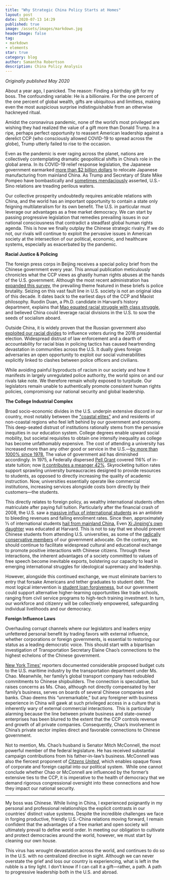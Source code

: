 ```yaml
---
title: "Why Strategic China Policy Starts at Homes" 
layout: post
date: 2020-07-13 14:29
published: true
image: /assets/images/markdown.jpg
headerImage: false
tag:
- markdown
- elements
star: true
category: blog
author: Samantha Robertson 
description: China Policy Analysis 
---
```


_Originally published May 2020_ 

About a year ago, I panicked. The reason: Finding a birthday gift for my boss. The confounding variable: He is a billionaire. For the one percent of the one percent of global wealth, gifts are ubiquitous and limitless, making even the most auspicious surprise indistinguishable from an otherwise hackneyed ritual.

Amidst the coronavirus pandemic, none of the world’s most privileged are wishing they had realized the value of a gift more than Donald Trump. In a ripe, perhaps perfect opportunity to reassert American leadership against a derelict CCP (who consciously allowed COVID-19 to spread across the globe), Trump utterly failed to rise to the occasion.
   
Even as the pandemic is ever raging across the planet, nations are collectively contemplating dramatic geopolitical shifts in China’s role in the global arena. In its COVID-19 relief response legislation, the Japanese government earmarked [more than $2 billion dollars](https://www.forbes.com/sites/kenrapoza/2020/04/09/japan-ditches-china-in-multi-billion-dollar-coronavirus-shakeout/#351100175341) to relocate Japanese manufacturing from mainland China. As Trump and Secretary of State Mike Pompeo have bombastically and [sometimes mendaciously](https://www.cnn.com/2020/05/05/opinions/trumps-anti-china-theory-implodes-sachs/index.html) asserted, U.S.-Sino relations are treading perilous waters. 

Our collective prosperity undoubtedly requires amicable relations with China, and the world has an important opportunity to contain a state only feigning multilateralism for its own benefit. The U.S. in particular must leverage our advantages as a free market democracy. We can start by passing progressive legislation that remedies prevailing issues in our national consciousness that contradict a steadfast global human rights agenda. This is how we finally outplay the Chinese strategic rivalry. If we do not, our rivals will continue to exploit the pervasive issues in American society at the intersection of our political, economic, and healthcare systems, especially as exacerbated by the pandemic. 

**Racial Justice & Policing**

The foreign press corps in Beijing receives a special policy brief from the Chinese government every year. This annual publication meticulously chronicles what the CCP views as ghastly human rights abuses at the hands of the U.S. government. Although the most recent administration has [expanded this survey](https://theintercept.com/2020/02/25/family-separations-border-torture-report/), the prevailing theme featured in these briefs is police brutality.  Seizing on this vast fault line in U.S. society is not an original idea of this decade. It dates back to the earliest days of the CCP and Maoist philosophy. Ruodin Duan, a Ph.D. candidate in Harvard’s history department, explains that [Mao equated racial struggle with class struggle](https://medium.com/fairbank-center/black-power-in-china-maos-support-for-african-american-racial-struggle-as-class-struggle-7673f2a6abb), and believed China could leverage racial divisions in the U.S. to sow the seeds of socialism aboard.

Outside China, it is widely proven that the Russian government also [exploited our racial divides](https://www.nytimes.com/2018/12/17/us/politics/russia-2016-influence-campaign.html) to influence voters during the 2016 presidential election. Widespread distrust of law enforcement and a dearth of accountability for racial bias in policing tactics has caused heartrending devastation in communities across the U.S. It dually gives foreign adversaries an open opportunity to exploit our social vulnerabilities explicitly linked to clashes between police officers and civilians.

While avoiding painful byproducts of racism in our society and how it manifests in largely unregulated police authority, the world spins on and our rivals take note. We therefore remain wholly exposed to turpitude. Our legislators remain unable to authentically promote consistent human rights policies, compromising our national security and global leadership. 

**The College Industrial Complex**

Broad socio-economic divides in the U.S. underpin extensive discord in our country, most notably between the ["coastal elites"](https://www.salon.com/2016/11/20/real-americans-vs-coastal-elites-what-right-wing-sneers-at-city-dwellers-really-mean/)
and and residents of non-coastal regions who feel left behind by our government and economy. This deep-seated distrust of institutions rationally stems from the pervasive inequities in our education system. College degrees enable upward social mobility, but societal requisites to obtain one intensify inequality as college has become unfathomably expensive. The cost of attending a university has increased more than any other good or service in the U.S.—[by more than 1000% since 1978.](https://www.bloomberg.com/news/articles/2012-08-15/cost-of-college-degree-in-u-s-soars-12-fold-chart-of-the-day) The value of government aid has diminished accordingly. In 1975, a Federally dispersed
[Pell Grant](https://studentaid.gov/understand-aid/types/grants/pell/) covered 116% of in-state tuition; now [it contributes a meanger 42%](https://www.latimes.com/local/abcarian/la-me-ra-ivory-tower-movie-20140613-column.html). Skyrocketing tuition rates support sprawling university bureaucracies designed to provide resources to students, as opposed to directly increasing the quality of academic instruction. Now, universities essentially operate like commercial institutions, increasing services alongside costs born directly by their customers—the students.

This directly relates to foreign policy, as wealthy international students often matriculate after paying full tuition. Particularly after the financial crash of 2008, the U.S. saw a [massive influx of international students](https://www.pewresearch.org/fact-tank/2017/11/20/new-us-foreign-student-enrollment-doubled-since-great-recession/) as an antidote to bleeding revenues and falling enrollment rates. Since then, approximately ⅓ of international students [hail from mainland China.](https://www.washingtonpost.com/politics/2019/12/17/chinas-education-system-produces-stellar-test-scores-so-why-do-students-head-abroad-each-year-study/) Even [Xi Jinping's own daughter](https://www.newyorker.com/news/news-desk/what-did-chinas-first-daughter-find-in-america) was educated at Harvard. This is not to say that we should prevent Chinese students from attending U.S. universities, as some of the [radically conservative members](https://www.forbes.com/sites/alexandrasternlicht/2020/04/26/senator-tom-cotton-ramps-up-anti-china-rhetoric-says-chinese-students-should-be-banned-from-us/#4cae88ce99a2) of our government advocate. On the contrary, we should continue to facilitate widespread cultural and educational exchange to promote positive interactions with Chinese citizens. Through these interactions, the inherent advantages of a society committed to values of free speech become inevitable exports, bolstering our capacity to lead in emerging international struggles for ideological supremacy and leadership.

However, alongside this continued exchange, we must eliminate barriers to entry that forsake Americans and tether graduates to student debt. The most logical intervention is [student loan forgiveness](https://elizabethwarren.com/plans/student-loan-debt-day-one), but our government could support alternative higher-learning opportunities like trade schools, ranging from civil service programs to high-tech training investment. In turn, our workforce and citizenry will be collectively empowered, safeguarding individual livelihoods and our democracy. 

**Foreign Influence Laws** 

Overhauling corrupt channels where our legislators and leaders enjoy unfettered personal benefit by trading favors with external influence, whether corporations or foreign governments, is essential to restoring our status as a leading democratic voice. This should start with a bipartisan investigation of Transportation Secretary Elaine Chao’s connections to the highest echelons of the Chinese government.

[New York Times'](https://www.nytimes.com/2019/06/02/us/politics/elaine-chao-china.html) reporters documented considerable proposed budget cuts to the U.S. maritime industry by the transportation department under Ms. Chao. Meanwhile, her family’s global transport company has redoubled commitments to Chinese shipbuilders. The connection is speculative, but raises concerns as Ms. Chao, although not directly compensated by her family’s business, serves on boards of several Chinese companies and banks. Chao deems this “unremarkable,” but any foreigner with business experience in China will gawk at such privileged access in a culture that is inherently wary of external commercial interactions.  This is particularly alarming because the line between private business and state-owned enterprises has been blurred to the extent that the CCP controls revenue and growth of all private companies. Consequently, Chao’s involvement in China’s private sector implies direct and favorable connections to Chinese government. 

Not to mention, Ms. Chao’s husband is Senator Mitch McConnell, the most powerful member of the federal legislature. He has received substantial campaign contributions from his father-in-law’s business. McConnell was also the fiercest proponent of [_Citzens United_](https://www.brennancenter.org/our-work/research-reports/citizens-united-explained), which enables opaque flows of corporate and foreign capital into our political system.  While one cannot conclude whether Chao or McConnell are influenced by the former’s extensive ties to the CCP, it is imperative to the health of democracy that we demand rigorous congressional oversight into these connections and how they impact our national security.

___

My boss was Chinese. While living in China, I experienced poignantly in my personal and professional relationships the explicit contrasts in our countries’ distinct value systems. Despite the incredible challenges we face in forging productive, friendly U.S.-China relations moving forward, I remain confident that the advantages of a free market and open society will ultimately prevail to define world order. In meeting our obligation to cultivate and protect democracies around the world, however, we must start by cleaning our own house.

This virus has wrought devastation across the world, and continues to do so in the U.S. with no centralized directive in sight. Although we can never overstate the grief and loss our country is experiencing, what is left in the rubble is a tiny light. I don’t know if I can call it a gift—rather, a path. A path to progressive leadership both in the U.S. and abroad.


